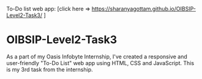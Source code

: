 To-Do list web app: [click here =>  https://sharanyagottam.github.io/OIBSIP-Level2-Task3/   ]

# OIBSIP-Level2-Task3
As a part of my Oasis Infobyte Internship, I've created a responsive and user-friendly "To-Do List" web app using HTML, CSS and JavaScript. This is my 3rd task from the internship.
